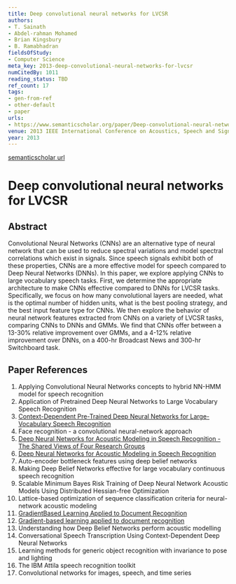```yaml
---
title: Deep convolutional neural networks for LVCSR
authors:
- T. Sainath
- Abdel-rahman Mohamed
- Brian Kingsbury
- B. Ramabhadran
fieldsOfStudy:
- Computer Science
meta_key: 2013-deep-convolutional-neural-networks-for-lvcsr
numCitedBy: 1011
reading_status: TBD
ref_count: 17
tags:
- gen-from-ref
- other-default
- paper
urls:
- https://www.semanticscholar.org/paper/Deep-convolutional-neural-networks-for-LVCSR-Sainath-Mohamed/57a5fa22f10ce6ccf27286f74a050d2dac037e06?sort=total-citations
venue: 2013 IEEE International Conference on Acoustics, Speech and Signal Processing
year: 2013
---
```


[semanticscholar url](https://www.semanticscholar.org/paper/Deep-convolutional-neural-networks-for-LVCSR-Sainath-Mohamed/57a5fa22f10ce6ccf27286f74a050d2dac037e06?sort=total-citations)

# Deep convolutional neural networks for LVCSR

## Abstract

Convolutional Neural Networks (CNNs) are an alternative type of neural network that can be used to reduce spectral variations and model spectral correlations which exist in signals. Since speech signals exhibit both of these properties, CNNs are a more effective model for speech compared to Deep Neural Networks (DNNs). In this paper, we explore applying CNNs to large vocabulary speech tasks. First, we determine the appropriate architecture to make CNNs effective compared to DNNs for LVCSR tasks. Specifically, we focus on how many convolutional layers are needed, what is the optimal number of hidden units, what is the best pooling strategy, and the best input feature type for CNNs. We then explore the behavior of neural network features extracted from CNNs on a variety of LVCSR tasks, comparing CNNs to DNNs and GMMs. We find that CNNs offer between a 13-30% relative improvement over GMMs, and a 4-12% relative improvement over DNNs, on a 400-hr Broadcast News and 300-hr Switchboard task.

## Paper References

1. Applying Convolutional Neural Networks concepts to hybrid NN-HMM model for speech recognition
2. Application of Pretrained Deep Neural Networks to Large Vocabulary Speech Recognition
3. [Context-Dependent Pre-Trained Deep Neural Networks for Large-Vocabulary Speech Recognition](2012-context-dependent-pre-trained-deep-neural-networks-for-large-vocabulary-speech-recognition.md)
4. Face recognition - a convolutional neural-network approach
5. [Deep Neural Networks for Acoustic Modeling in Speech Recognition - The Shared Views of Four Research Groups](2012-deep-neural-networks-for-acoustic-modeling-in-speech-recognition-the-shared-views-of-four-research-groups.md)
6. [Deep Neural Networks for Acoustic Modeling in Speech Recognition](2012-deep-neural-networks-for-acoustic-modeling-in-speech-recognition.md)
7. Auto-encoder bottleneck features using deep belief networks
8. Making Deep Belief Networks effective for large vocabulary continuous speech recognition
9. Scalable Minimum Bayes Risk Training of Deep Neural Network Acoustic Models Using Distributed Hessian-free Optimization
10. Lattice-based optimization of sequence classification criteria for neural-network acoustic modeling
11. [GradientBased Learning Applied to Document Recognition](2001-gradientbased-learning-applied-to-document-recognition.md)
12. [Gradient-based learning applied to document recognition](1998-gradient-based-learning-applied-to-document-recognition.md)
13. Understanding how Deep Belief Networks perform acoustic modelling
14. Conversational Speech Transcription Using Context-Dependent Deep Neural Networks
15. Learning methods for generic object recognition with invariance to pose and lighting
16. The IBM Attila speech recognition toolkit
17. Convolutional networks for images, speech, and time series

